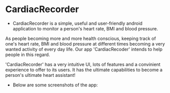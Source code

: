 # CardiacRecorder

* CardiacRecorder is a simple, useful and user-friendly android application to monitor a person's heart rate, BMI and blood pressure.

As people becoming more and more health conscious, keeping track of one's heart rate, BMI and blood pressure at different times becoming a very wanted activity of every day life. Our app 'CardiacRecoder' intends to help people in this regard.

'CardiacRecorder' has a very intuitive UI, lots of features and a convinient experience to offer to its users. It has the ultimate capabilities to become a person's ultimate heart assistant!

* Below are some screenshots of the app:
